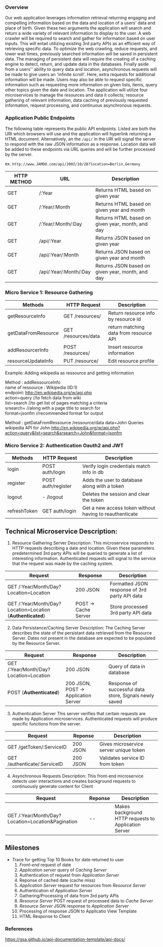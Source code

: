 ### Overview

Our web application leverages information retrieval returning engaging and compelling information based on the data and location of a users\' data and place of birth. Given these two arguments the application will search and return a wide variety of relevant information to display to the user. A web crawler will be required to search and gather for information based on user inputs. This will entail utilizing existing 3rd party APIs as an efficient way of retrieving specific data. To optimize the web crawling, reduce requests, and lower wait times, previously searched information will be saved in persistent data. The managing of persistent data will require the creating of a caching engine to detect, return, and update data in the databases. Finally aside from a users'' ability to query data and location, asynchronous requests will be made to give users an \'infinite scroll\'. Here, extra requests for additional information will be made. Users may also be able to request specific information such as requesting more information on given lists, items, query other topics given the date and location. The application will utilize four microservices to manage the resources and data it collects; resource gathering of relevant information, data caching of previously requested information, request processing, and continuous asynchronous requests.


### Application Public Endpoints

The following table represents the public API endpoints. Listed are both the URI which browsers will use and the application will hyperlink returning a HTML document. Alternatively, an the `/api/` in the URI will signal the server to respond with the raw JSON information as a response. Location data will be added to these endpoints via URL queries and will be further processed by the server.

ex. `http://www.JAMDO.com/api/2002/10/28?location=Berlin,Germany`

| HTTP METHOD | URL                       | Description                                      |
|-------------|---------------------------|--------------------------------------------------|
| GET         | /:Year                  | Returns HTML based on given year                 |
| GET         | /:Year/:Month           | Returns HTML based on given year and month       |
| GET         | /:Year/:Month/:Day     | Returns HTML based on given year, month, and day |
| GET         | /api/:Year               | Returns JSON based on given year                 |
| GET         | /api/:Year/:Month       | Returns JSON based on given year and month       |
| GET         | /api/:Year/:Month/:Day | Returns JSON based on given year, month, and day |


### Micro Service 1: Resource Gathering

| Methods              | HTTP   Request       |            Description                  |
|----------------------|----------------------|-----------------------------------------|
| getResourceInfo     | GET /resources/     | Return resource info by resource id   |
| getDataFromResource | GET /resources/data | return matching data from resource API |
| addResourcerInfo    | POST /resources/    | Insert resource information            |
| resourceUpdateInfo  | PUT /resource/      | Edit resource profile                  |

Example: Adding wikipedia as ressource and getting information<br />


Method : addRessourceInfo<br />
  name of ressource : Wikipedia (ID:1)<br />
  endpoint:  http://en.wikipedia.org/w/api.php <br />
  action=query  //to fetch data from wiki<br />
  list=search   //to get list of pages matching a criteria<br />
  srsearch=      //along with a page title to search for<br />
  format=jsonfm   //recommended format for output<br />
  
Method : getDataFromRessource       /ressource/data      data=John
Queries wikipedia API for John
http://en.wikipedia.org/w/api.php?action=query&list=search&srsearch=John&format=jsonfm


### Micro Service 2: Authentication Oauth2 and JWT<br/>

| Methods              | HTTP   Request       |            Description                  |
|----------------------|----------------------|-----------------------------------------|
| login                | POST auth/login          | Verify login credentials match info in db  |
| register             | POST auth/register       | Adds the user to database along with a token |
| logout               | - /logout            | Deletes the session and clear the token |
| refreshToken         | GET auth/login           | Get a new access token without having to reauthenticate|



## Technical Microservice Description:
1. Resource Gathering Server
Description:
This microservice responds to HTTP requests describing a date and location. Given these parameters predetermined 3rd party APIs will be queried to generate a list of interesting information. Authenticated requests will signal to the service that the request was made by the caching system.

| Request | Response                       | Description                                      |
|-------------|---------------------------|--------------------------------------------------|
| GET /:Year/Month/Day?Location=Location         | 200 JSON                  | Formatted JSON response of 3rd party API data                 |
| GET /:Year/Month/Day?Location=Location  (**Authenticated**)        | POST -> Cache Server           | Store processed 3rd party API data       |

2. Data Persistance/Caching Server
Description:
The Caching Server describes the state of the persistant data retrieved from the Resource Server. Dates not present in the database are expected to be populated by the Resource Server.

| Request | Response                       | Description                                      |
|-------------|---------------------------|--------------------------------------------------|
| GET /:Year/Month/Day?Location=Location         | 200 JSON                  | Query of data in database                 |
| POST (**Authenticated**)        | 200 JSON, POST -> Application Server          |Response of successful data store, Signals newly saved| 

3. Authentication Server
This server verifies that certain requests are made by Application microservices. Authenticated requests will produce specific functions from the server.

| Request | Reponse                       | Description                                      |
|-------------|---------------------------|--------------------------------------------------|
| GET /getToken/:ServiceID        | 200 JSON                  | Gives microservice server unique token                 |
| GET /authenticate/:ServiceID        | 200 JSON          |Validates service ID from token|

4. Asynchronous Requests
Description:
This front-end microservice detects user interactions and creates background requests to continuously generate content for Client

| Request | Reponse                       | Description                                      |
|-------------|---------------------------|--------------------------------------------------|
| GET /:Year/Month/Day?Location=Location&Pagination         | --                  | Makes background HTTP requests to Application Server                 |


## Milestones
- Trace for getting Top 10 Books for date returned to user
  1. *Front-end* request of date
  2. *Application server* query of *Caching Server*
  3. Authentication of request from *Application Server*
  4. Reponse of cached date (cache miss)
  4. *Application Server* request for resources from *Resource Server*
  5. Authentication of *Application Server*
  6. Gathering/Processing of data from 3rd party APIs
  7. *Resource Server* POST request of processed data to *Cache Server*
  8. *Resource Server* JSON response to *Application Server*
  9. Processing of response JSON to Applicatio View Template
  10. HTML Response to Client

### References
https://gsa.github.io/api-documentation-template/api-docs/
